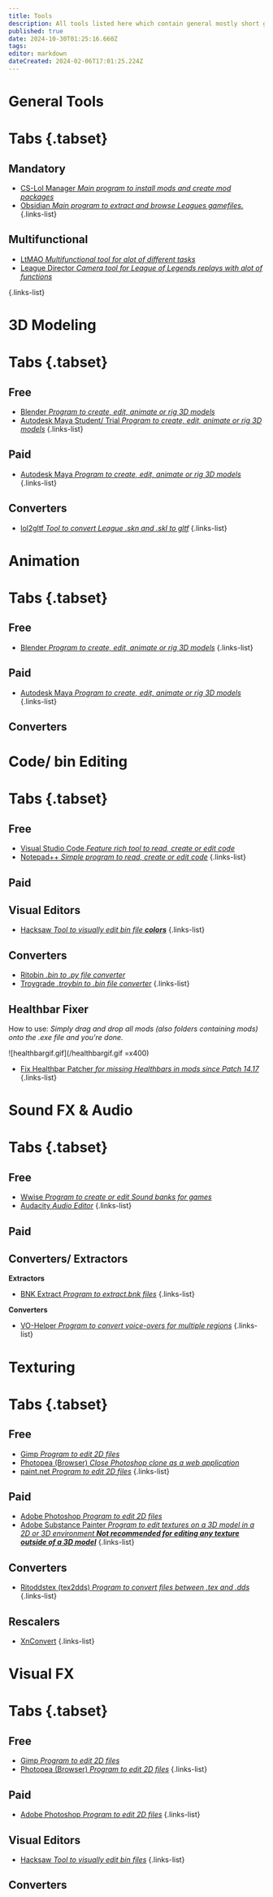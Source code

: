```yaml
---
title: Tools
description: All tools listed here which contain general mostly short guides.
published: true
date: 2024-10-30T01:25:16.660Z
tags: 
editor: markdown
dateCreated: 2024-02-06T17:01:25.224Z
---
```


# General Tools
# Tabs {.tabset}
## Mandatory
-   [CS-Lol Manager *Main program to install mods and create mod packages*](/core-guides/tools/cslolmanager)
-   [Obsidian *Main program to extract and browse Leagues gamefiles.*](/core-guides/tools/obsidian)
{.links-list}
## Multifunctional
-   [LtMAO *Multifunctional tool for alot of different tasks*](/core-guides/tools/LtMAO)
- 	[League Director *Camera tool for League of Legends replays with alot of functions*](https://github.com/RiotGames/leaguedirector/releaseshttps://github.com/RiotGames/leaguedirector/releases)

{.links-list}

# 3D Modeling
# Tabs {.tabset}
## Free
-   [Blender *Program to create, edit, animate or rig 3D models*](/core-guides/tools/blender)
-   [Autodesk Maya Student/ Trial *Program to create, edit, animate or rig 3D models*](/core-guides/tools/maya)
{.links-list}
## Paid
-   [Autodesk Maya *Program to create, edit, animate or rig 3D models*](/core-guides/tools/maya#maya-paid-subscription)
{.links-list}
## Converters
- [lol2gltf *Tool to convert League .skn and .skl to gltf*](/core-guides/tools/lol2gltf)
{.links-list}

# Animation
# Tabs {.tabset}
## Free
- [Blender *Program to create, edit, animate or rig 3D models*](/core-guides/tools/blender)
{.links-list}
## Paid
-   [Autodesk Maya *Program to create, edit, animate or rig 3D models*](/core-guides/tools/maya)
{.links-list}
## Converters

# Code/ bin Editing
# Tabs {.tabset}
## Free
- [Visual Studio Code *Feature rich tool to read, create or edit code*](/core-guides/tools/visual-studio)
- [Notepad++ *Simple program to read, create or edit code*](/core-guides/tools/notepadplusplus)
{.links-list}
## Paid

## Visual Editors
- [Hacksaw *Tool to visually edit bin file **colors***](/core-guides/tools/hacksaw)
{.links-list}
## Converters
- [Ritobin *.bin to .py file converter*](/core-guides/tools/rito-bin)
- [Troygrade *.troybin to .bin file converter*](https://leischii.github.io/)
{.links-list}
## Healthbar Fixer
How to use:
*Simply drag and drop all mods (also folders containing mods) onto the .exe file and you're done.*

![healthbargif.gif](/healthbargif.gif =x400)
- [Fix Healthbar Patcher *for missing Healthbars in mods since Patch 14.17*](https://github.com/GuiSaiUwU/FixHealthBar/releases/tag/1.2)
{.links-list}

# Sound FX & Audio
# Tabs {.tabset}
## Free
- [Wwise *Program to create or edit Sound banks for games*](/core-guides/tools/wwise)
- [Audacity *Audio Editor*](https://www.audacityteam.org/)
{.links-list}
## Paid
## Converters/ Extractors
**Extractors**
-   [BNK Extract *Program to extract.bnk files*](https://github.com/Morilli/bnk-extract-GUI/releases)
{.links-list}

**Converters**
-   [VO-Helper *Program to convert voice-overs for multiple regions*](https://github.com/tarngaina/vo_helper/releases/tag/1.0.1)
{.links-list}

# Texturing
# Tabs {.tabset}
## Free
-   [Gimp *Program to edit 2D files*](/core-guides/tools/gimp)
-   [Photopea (Browser) *Close Photoshop clone as a web application*](https://www.photopea.com/)
-   [paint.net *Program to edit 2D files*](/core-guides/tools/paint-net)
{.links-list}
## Paid
  
-   [Adobe Photoshop *Program to edit 2D files*](/core-guides/tools/adobe/photoshop)
-   [Adobe Substance Painter *Program to edit textures on a 3D model in a 2D or 3D environment **Not recommended for editing any texture outside of a 3D model***](/core-guides/tools/adobe/substance-painter)
{.links-list}
  
## Converters
- [Ritoddstex (tex2dds) *Program to convert files between .tex and .dds*](/core-guides/tools/ritoddstex)
{.links-list}

## Rescalers
- [XnConvert](/core-guides/tools/xnconvert)
{.links-list}

# Visual FX
# Tabs {.tabset}
## Free
-   [Gimp *Program to edit 2D files*](/core-guides/tools/gimp)
-   [Photopea (Browser) *Program to edit 2D files*](https://www.photopea.com/)
{.links-list}
## Paid
-  [Adobe Photoshop *Program to edit 2D files*](/core-guides/tools/adobe/photoshop)
{.links-list}
## Visual Editors
- [Hacksaw *Tool to visually edit bin files*](/core-guides/tools/hacksaw)
{.links-list}
## Converters